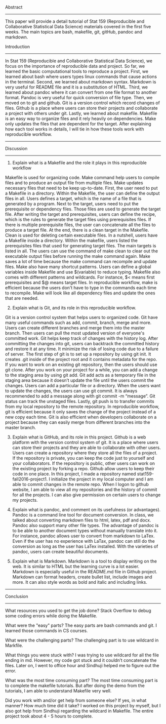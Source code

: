 Abstract
______________

This paper will provide a detail tutorial of Stat 159 (Reproducible and Collaborative Statistical Data Science) materials covered in the first five weeks. The main topics are bash, makefile, git, gitHub, pandoc and markdown.

Introduction 
_______________


In Stat 159 (Reproducible and Collaborative Statistical Data Science), we focus on the importance of reproducible data and project. So far, we learned the basic computational tools to reproduce a project. First, we learned about bash where users types linux commands that cause actions in the terminal. Second, we learned about markdown syntax. Markdown is very useful for README file and it is a substitution of HTML. Third, we learned about pandoc where it can convert from one file format to another format. Pandoc is very useful for quick conversion of file type. Then, we moved on to git and github. Git is a version control which record changes of files. Github is a place where users can store their projects and collaborate a project with others under git. Lastly, we learned about makefile. Makefile is an easy way to organize files and it rely heavily on dependencies. Make only updates the files that are dependent for the target. After explaining how each tool works in details, I will tie in how these tools work with reproducible workflow. 
______________
Discussion
______________

1) Explain what is a Makefile and the role it plays in this reproducible workflow

Makefile is used for organizing code. Make command help users to compile files and to produce an output file from multiple files. Make updates necessary files that need to be keep up-to-date. First, the user need to put a Makefile in a directory. Within the Makefile, the user can define the output files in all. Users defines a target, which is the name of a file that is generated by a program. Next to the target, users need to put the prerequisite or dependency files. Those files are used to generate the target file. After writing the target and prerequisites, users can define the recipe, which is the rules to generate the target files using prerequisites files. If there is multiple prerequisite files, the user can concatenate all the files to produce a target file. At the end, there is a clean target in the Makefile. Clean is used for deleting certain executable files. In a nutshell, users have a Makefile inside a directory. Within the makefile, users listed the prerequisites files that used for generating target files. The main targets is listed in all. The users can use the command of make clean to clear out the executable output files before running the make command again. Make saves a lot of time because the make command can recompile and update files. Make also have many shortcut patterns. Users can define a global variables inside Makefile and use $(variable) to reduce typing. Makefile also comes with different patterns and wildcards. For instance, $< means first prerequisites and $@ means target files. In reproducible workflow, make is efficient because the users don't have to type in the commands each time to recompile. Make will look like all dependency files and update the ones that are needed. 

2) Explain what is Git, and its role in this reproducible workflow.

Git is a version control system that helps users to organized code. Git have many useful commands such as add, commit, branch, merge and more. Users can create different branches and merge them into the master branch. Then users can pull the most updated version of everyone's committed work. Git helps keep track of changes with the history log. After committing the changes into git, users can backtrack the committed history and restore it at any time. It minimize the risk of losing code due to a failure of server.
The first step of git is to set up a repository by using git init. It creates .git inside of the project root and it contains metadata for the repo. If you want to work on an existing git repository, then the users should use git clone. After you work on your project for a while, you can add a change to the staging area by using git add. Git add acts as a temporary file in the staging area because it doesn’t update the file until the users commit the changes. Users can add a particular file or a directory. When the users want to update the changes, the users can use git commit. It is always recommended to add a message along with git commit -m “message”. Git status can track the unstaged files. Lastly, git push is to transfer commits from my local repository to the remote repository. In reproducible workflow, git is efficient because it only saves the change of the project instead of a new copy each time. Git is also efficient when developers collaborate on a project because they can easily merge from different branches into the master branch. 

3) Explain what is GitHub, and its role in this project.
Github is a web platform with the version control system of git. It is a place where users can store their projects and they are able to collaborate with other users. Users can create a repository where they store all the files of a project. If the repository is private, you can keep the code just to yourself and your collaborators. If the repository is public, other users can work on the existing project by forking a repo. Github allow users to keep their code in one place. In this project, I made a repository named stat159-fall2016-project1. I initialize the project in my local computer and I am able to commit changes in the remote repo. When I logon to github website, I am able to view all my repositories and the history of commit for all the projects. I can also give permission on certain users to change my projects. 


4) Explain what is pandoc, and comment on its usefulness (or advantages).
Pandoc is a command line tool for document conversion. In class, we talked about converting markdown files to html, latex, pdf and docx. Pandoc also support many other file types. The advantage of pandoc is to be able to another document types without manually translate into it. For instance, pandoc allows user to convert from markdown to LaTex. Even if the user has no experience with LaTax, pandoc can still do the conversion as long as the user has LaTex installed. With the varieties of pandoc, users can create beautiful documents. 

5) Explain what is Markdown.
Markdown is a tool to display writing on the web. It is similar to HTML but the learning curve is a lot easier. Markdown is especially useful in the README.md file in Github project. Markdown can format headers, create bullet list, include images and more. It can also style words as bold and italic and including links. 
______________
Conclusion
______________

What resources you used to get the job done?
Stack Overflow to debug some coding errors while doing the Makefile.

What were the "easy" parts?
The easy parts are bash commands and git. I learned those commands in CS courses.

What were the challenging parts?
The challenging part is to use wildcard in Markfile.

What things you were stuck with?
I was trying to use wildcard for all the file ending in md. However, my code got stuck and it couldn’t concatenate the files. Later on, I went to office hour and Sindhuji helped me to figure out the error.


What was the most time consuming part?
The most time consuming part is to complete the makefile tutorials. But after doing the demo from the tutorials, I am able to understand Makefile very well. 

Did you work with and/or get help from someone else? If yes, in what manner?
How much time did it take?
I worked on this project by myself, but I also got help from Sindhuji regarding the wildcard in Makefile. The entire project took about 4 - 5 hours to complete. 